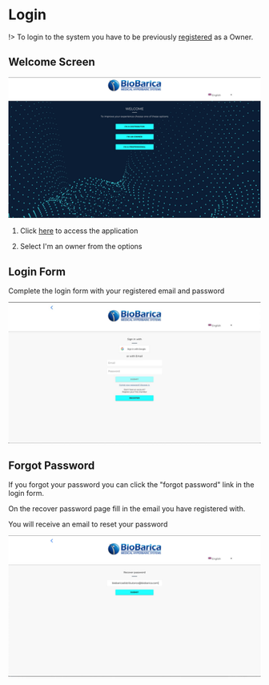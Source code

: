 # Login

!> To login to the system you have to be previously [registered](/owner/register) as a Owner.




## Welcome Screen

![welcome-screen](../_media/welcome-screen.jpg ':size=500x280')

1. Click [here](https://pwa.biobarica.com/) to access the application

2. Select I'm an owner from the options


## Login Form

Complete the login form with your registered email and password

![login](../_media/owner/login.jpg ':size=500x280')

## Forgot Password

If you forgot your password you can click the "forgot password" link in the login form.

On the recover password page fill in the email you have registered with.

You will receive an email to reset your password

![recover-password](../_media/recover-password.jpg ':size=500x280')
